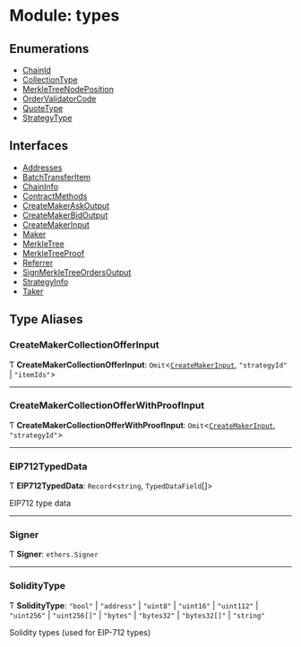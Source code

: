 # Module: types

## Enumerations

- [ChainId](../enums/types.ChainId.md)
- [CollectionType](../enums/types.CollectionType.md)
- [MerkleTreeNodePosition](../enums/types.MerkleTreeNodePosition.md)
- [OrderValidatorCode](../enums/types.OrderValidatorCode.md)
- [QuoteType](../enums/types.QuoteType.md)
- [StrategyType](../enums/types.StrategyType.md)

## Interfaces

- [Addresses](../interfaces/types.Addresses.md)
- [BatchTransferItem](../interfaces/types.BatchTransferItem.md)
- [ChainInfo](../interfaces/types.ChainInfo.md)
- [ContractMethods](../interfaces/types.ContractMethods.md)
- [CreateMakerAskOutput](../interfaces/types.CreateMakerAskOutput.md)
- [CreateMakerBidOutput](../interfaces/types.CreateMakerBidOutput.md)
- [CreateMakerInput](../interfaces/types.CreateMakerInput.md)
- [Maker](../interfaces/types.Maker.md)
- [MerkleTree](../interfaces/types.MerkleTree.md)
- [MerkleTreeProof](../interfaces/types.MerkleTreeProof.md)
- [Referrer](../interfaces/types.Referrer.md)
- [SignMerkleTreeOrdersOutput](../interfaces/types.SignMerkleTreeOrdersOutput.md)
- [StrategyInfo](../interfaces/types.StrategyInfo.md)
- [Taker](../interfaces/types.Taker.md)

## Type Aliases

### CreateMakerCollectionOfferInput

Ƭ **CreateMakerCollectionOfferInput**: `Omit`<[`CreateMakerInput`](../interfaces/types.CreateMakerInput.md), ``"strategyId"`` \| ``"itemIds"``\>

___

### CreateMakerCollectionOfferWithProofInput

Ƭ **CreateMakerCollectionOfferWithProofInput**: `Omit`<[`CreateMakerInput`](../interfaces/types.CreateMakerInput.md), ``"strategyId"``\>

___

### EIP712TypedData

Ƭ **EIP712TypedData**: `Record`<`string`, `TypedDataField`[]\>

EIP712 type data

___

### Signer

Ƭ **Signer**: `ethers.Signer`

___

### SolidityType

Ƭ **SolidityType**: ``"bool"`` \| ``"address"`` \| ``"uint8"`` \| ``"uint16"`` \| ``"uint112"`` \| ``"uint256"`` \| ``"uint256[]"`` \| ``"bytes"`` \| ``"bytes32"`` \| ``"bytes32[]"`` \| ``"string"``

Solidity types (used for EIP-712 types)
